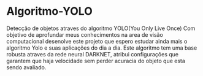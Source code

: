 # Algoritmo-YOLO
Detecção de objetos atraves do algoritmo YOLO(You Only Live Once) 
Com objetivo de aprofundar meus conhecimentos na area de visão computacional desenolve este projeto que espero estudar ainda mais o algoritmo Yolo e suas aplicações do dia a dia. Este algoritmo tem uma base robusta atraves da rede neural DARKNET, atribui configurações que garantem que haja velocidade sem perder acuracia do objeto que esta sendo avaliado.
